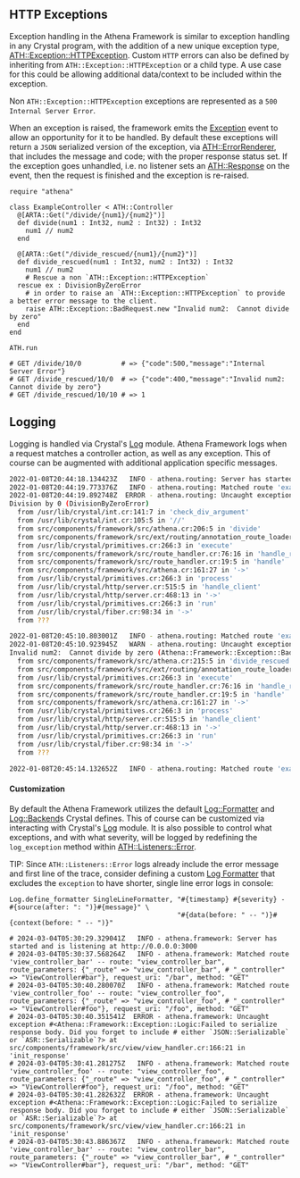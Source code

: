 ## HTTP Exceptions

Exception handling in the Athena Framework is similar to exception handling in any Crystal program, with the addition of a new unique exception type, [ATH::Exception::HTTPException](/Framework/Exceptions/HTTPException).
Custom `HTTP` errors can also be defined by inheriting from `ATH::Exception::HTTPException` or a child type.
A use case for this could be allowing additional data/context to be included within the exception.

Non `ATH::Exception::HTTPException` exceptions are represented as a `500 Internal Server Error`.

When an exception is raised, the framework emits the [Exception](./middleware.md#8-exception-handling) event to allow an opportunity for it to be handled.
By default these exceptions will return a `JSON` serialized version of the exception, via [ATH::ErrorRenderer](/Framework/ErrorRenderer), that includes the message and code; with the proper response status set.
If the exception goes unhandled, i.e. no listener sets an [ATH::Response](/Framework/Response) on the event, then the request is finished and the exception is re-raised.

```crystal
require "athena"

class ExampleController < ATH::Controller
  @[ARTA::Get("/divide/{num1}/{num2}")]
  def divide(num1 : Int32, num2 : Int32) : Int32
    num1 // num2
  end

  @[ARTA::Get("/divide_rescued/{num1}/{num2}")]
  def divide_rescued(num1 : Int32, num2 : Int32) : Int32
    num1 // num2
    # Rescue a non `ATH::Exception::HTTPException`
  rescue ex : DivisionByZeroError
    # in order to raise an `ATH::Exception::HTTPException` to provide a better error message to the client.
    raise ATH::Exception::BadRequest.new "Invalid num2:  Cannot divide by zero"
  end
end

ATH.run

# GET /divide/10/0          # => {"code":500,"message":"Internal Server Error"}
# GET /divide_rescued/10/0  # => {"code":400,"message":"Invalid num2:  Cannot divide by zero"}
# GET /divide_rescued/10/10 # => 1
```

## Logging

Logging is handled via Crystal's [Log](https://crystal-lang.org/api/Log.html) module. Athena Framework logs when a request matches a controller action, as well as any exception. This of course can be augmented with additional application specific messages.

```bash
2022-01-08T20:44:18.134423Z   INFO - athena.routing: Server has started and is listening at http://0.0.0.0:3000
2022-01-08T20:44:19.773376Z   INFO - athena.routing: Matched route 'example_controller_divide' -- route: "example_controller_divide", route_parameters: {"_route" => "example_controller_divide", "_controller" => "ExampleController#divide", "num1" => "10", "num2" => "0"}, request_uri: "/divide/10/0", method: "GET"
2022-01-08T20:44:19.892748Z  ERROR - athena.routing: Uncaught exception #<DivisionByZeroError:Division by 0> at /usr/lib/crystal/int.cr:141:7 in 'check_div_argument'
Division by 0 (DivisionByZeroError)
  from /usr/lib/crystal/int.cr:141:7 in 'check_div_argument'
  from /usr/lib/crystal/int.cr:105:5 in '//'
  from src/components/framework/src/athena.cr:206:5 in 'divide'
  from src/components/framework/src/ext/routing/annotation_route_loader.cr:8:5 in '->'
  from /usr/lib/crystal/primitives.cr:266:3 in 'execute'
  from src/components/framework/src/route_handler.cr:76:16 in 'handle_raw'
  from src/components/framework/src/route_handler.cr:19:5 in 'handle'
  from src/components/framework/src/athena.cr:161:27 in '->'
  from /usr/lib/crystal/primitives.cr:266:3 in 'process'
  from /usr/lib/crystal/http/server.cr:515:5 in 'handle_client'
  from /usr/lib/crystal/http/server.cr:468:13 in '->'
  from /usr/lib/crystal/primitives.cr:266:3 in 'run'
  from /usr/lib/crystal/fiber.cr:98:34 in '->'
  from ???

2022-01-08T20:45:10.803001Z   INFO - athena.routing: Matched route 'example_controller_divide_rescued' -- route: "example_controller_divide_rescued", route_parameters: {"_route" => "example_controller_divide_rescued", "_controller" => "ExampleController#divide_rescued", "num1" => "10", "num2" => "0"}, request_uri: "/divide_rescued/10/0", method: "GET"
2022-01-08T20:45:10.923945Z   WARN - athena.routing: Uncaught exception #<Athena::Framework::Exception::BadRequest:Invalid num2:  Cannot divide by zero> at src/components/framework/src/athena.cr:215:5 in 'divide_rescued'
Invalid num2:  Cannot divide by zero (Athena::Framework::Exception::BadRequest)
  from src/components/framework/src/athena.cr:215:5 in 'divide_rescued'
  from src/components/framework/src/ext/routing/annotation_route_loader.cr:8:5 in '->'
  from /usr/lib/crystal/primitives.cr:266:3 in 'execute'
  from src/components/framework/src/route_handler.cr:76:16 in 'handle_raw'
  from src/components/framework/src/route_handler.cr:19:5 in 'handle'
  from src/components/framework/src/athena.cr:161:27 in '->'
  from /usr/lib/crystal/primitives.cr:266:3 in 'process'
  from /usr/lib/crystal/http/server.cr:515:5 in 'handle_client'
  from /usr/lib/crystal/http/server.cr:468:13 in '->'
  from /usr/lib/crystal/primitives.cr:266:3 in 'run'
  from /usr/lib/crystal/fiber.cr:98:34 in '->'
  from ???

2022-01-08T20:45:14.132652Z   INFO - athena.routing: Matched route 'example_controller_divide_rescued' -- route: "example_controller_divide_rescued", route_parameters: {"_route" => "example_controller_divide_rescued", "_controller" => "ExampleController#divide_rescued", "num1" => "10", "num2" => "10"}, request_uri: "/divide_rescued/10/10", method: "GET"
```

#### Customization

By default the Athena Framework utilizes the default [Log::Formatter](https://crystal-lang.org/api/Log/Formatter.html) and [Log::Backend](https://crystal-lang.org/api/Log/Backend.html)s Crystal defines. This of course can be customized via interacting with Crystal's [Log](https://crystal-lang.org/api/Log.html) module. It is also possible to control what exceptions, and with what severity, will be logged by redefining the `log_exception` method within [ATH::Listeners::Error](/Framework/Listeners/Error).

TIP: Since `ATH::Listeners::Error` logs already include the error message and first line of the trace, consider defining a custom [Log Formatter](https://crystal-lang.org/api/Log/Formatter.html) that excludes the `exception` to have shorter, single line error logs in console:
```crystal
Log.define_formatter SingleLineFormatter, "#{timestamp} #{severity} - #{source(after: ": ")}#{message}" \
                                          "#{data(before: " -- ")}#{context(before: " -- ")}"

# 2024-03-04T05:30:29.329041Z   INFO - athena.framework: Server has started and is listening at http://0.0.0.0:3000
# 2024-03-04T05:30:37.568264Z   INFO - athena.framework: Matched route 'view_controller_bar' -- route: "view_controller_bar", route_parameters: {"_route" => "view_controller_bar", # "_controller" => "ViewController#bar"}, request_uri: "/bar", method: "GET"
# 2024-03-04T05:30:40.280070Z   INFO - athena.framework: Matched route 'view_controller_foo' -- route: "view_controller_foo", route_parameters: {"_route" => "view_controller_foo", # "_controller" => "ViewController#foo"}, request_uri: "/foo", method: "GET"
# 2024-03-04T05:30:40.351541Z  ERROR - athena.framework: Uncaught exception #<Athena::Framework::Exception::Logic:Failed to serialize response body. Did you forget to include # either `JSON::Serializable` or `ASR::Serializable`?> at src/components/framework/src/view/view_handler.cr:166:21 in 'init_response'
# 2024-03-04T05:30:41.281275Z   INFO - athena.framework: Matched route 'view_controller_foo' -- route: "view_controller_foo", route_parameters: {"_route" => "view_controller_foo", # "_controller" => "ViewController#foo"}, request_uri: "/foo", method: "GET"
# 2024-03-04T05:30:41.282632Z  ERROR - athena.framework: Uncaught exception #<Athena::Framework::Exception::Logic:Failed to serialize response body. Did you forget to include # either `JSON::Serializable` or `ASR::Serializable`?> at src/components/framework/src/view/view_handler.cr:166:21 in 'init_response'
# 2024-03-04T05:30:43.886367Z   INFO - athena.framework: Matched route 'view_controller_bar' -- route: "view_controller_bar", route_parameters: {"_route" => "view_controller_bar", # "_controller" => "ViewController#bar"}, request_uri: "/bar", method: "GET"
```
